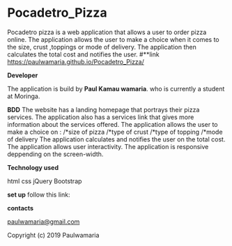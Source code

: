 # Pocadetro_Pizza
Pocadetro pizza is a web application that allows a user to order pizza online. The application allows the user to make a choice when it comes to the size, crust ,toppings or mode of delivery. The application then calculates the total cost and notifies the user.
#**link
https://paulwamaria.github.io/Pocadetro_Pizza/

**Developer**

The application is build by **Paul Kamau wamaria**. who is currently a student at Moringa.

**BDD**
The website has a landing homepage that portrays their pizza services. 
The application also has a services link that gives more information about the services offered.
The application allows the user to make a choice on :
/*size of pizza
/*type of crust
/*type of topping
/*mode of delivery
The application calculates and notifies the user on the total cost.
The application allows user interactivity.
The application is responsive deppending on the screen-width.

**Technology used**

html
css
jQuery
Bootstrap

**set up**
follow this link:

**contacts**

paulwamaria@gmail.com

Copyright (c) 2019 Paulwamaria
